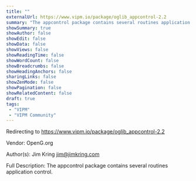 ```yaml
---
title: ""
externalUrl: https://www.vipm.io/package/oglib_appcontrol-2.2
summary: "The appcontrol package contains several routines application control.."
showSummary: true
showAuthor: false
showEdit: false
showData: false
showViews: false
showReadingTime: false
showWordCount: false
showBreadcrumbs: false
showHeadingAnchors: false
sharingLinks: false
showZenMode: false
showPagination: false
showRelatedContent: false
draft: true
tags:
 - "VIPM"
 - "VIPM Community"
---
```


Redirecting to https://www.vipm.io/package/oglib_appcontrol-2.2

Vendor: OpenG.org

Author(s): Jim Kring <jim@jimkring.com>
 
Full Description:
The appcontrol package contains several routines application control.